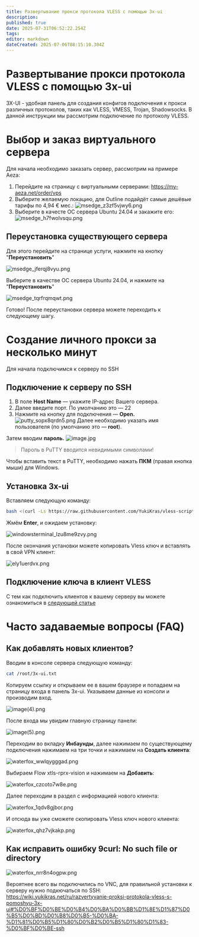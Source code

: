 ```yaml
---
title: Развертывание прокси протокола VLESS с помощью 3x-ui
description: 
published: true
date: 2025-07-31T06:52:22.254Z
tags: 
editor: markdown
dateCreated: 2025-07-06T08:15:10.304Z
---
```


# Развертывание прокси протокола VLESS с помощью 3x-ui

3X-UI - удобная панель для создания конфигов подключения к прокси различных протоколов, таких как VLESS, VMESS, Trojan, Shadowsocks. В данной инструкции мы рассмотрим подключение по протоколу VLESS.

# Выбор и заказ виртуального сервера

Для начала необходимо заказать сервер, рассмотрим на примере Aeza:

1. Перейдите на страницу с виртуальными серверами: <https://my-aeza.net/order/vps>
2. Выберите желаемую локацию, для Outline подайдёт самые дешёвые тарифы по 4,94 € мес.:
![msedge_z3zf5vjwy6.png](/outline/msedge_z3zf5vjwy6.png)
3. Выберите в качесте ОС сервера Ubuntu 24.04 и закажите его:
![msedge_h7fwolvsqu.png](/outline/msedge_h7fwolvsqu.png)

## Переустановка существующего сервера

Для этого перейдите на странице услуги, нажмите на кнопку "**Переустановить**"

![msedge_jferqj8vyu.png](/3xui/msedge_jferqj8vyu.png)

Выберите в качестве ОС сервера Ubuntu 24.04, и нажмите на "**Переустановить**"

![msedge_tqrfrqmqwt.png](/3xui/msedge_tqrfrqmqwt.png)

Готово! После переустановки сервера можете переходить к следующему шагу.

# Создание личного прокси за несколько минут

Для начала подключимся к серверу по SSH

## Подключение к серверу по SSH

1. В поле **Host Name** — укажите IP-адрес Вашего сервера.
2. Далее введите порт. По умолчанию это — 22
3. Нажмите на кнопку для подключения — **Open.**
![putty_sopx8qrdn5.png](/ssh-sftp/putty_sopx8qrdn5.png)
Далее необходимо указать имя пользователя (по умолчанию это — **root**).

Затем вводим **пароль.**
![image.jpg](/ssh-sftp/image.jpg)
> Пароль в PuTTY вводится невидимыми символами!

Чтобы вставить текст в PuTTY, необходимо нажать **ПКМ** (правая кнопка мыши) для Windows.

## Установка 3x-ui

Вставляем следующую команду:

``` bash
bash <(curl -Ls https://raw.githubusercontent.com/YukiKras/vless-scripts/refs/heads/main/3xinstall.sh)
```
Жмём **Enter**, и ожидаем установку:

![windowsterminal_lzu8me9zvy.png](/3xui/windowsterminal_lzu8me9zvy.png)

После окончания установки можете копировать Vless ключ и вставлять в свой VPN клиент:

![ely1uerdvx.png](/3xui/ely1uerdvx.png)

## Подключение ключа в клиент VLESS

С тем как подключить клиентов к вашему серверу вы можете ознакомиться в [следующей статье](https://wiki.yukikras.net/ru/nastroikavpn)

# Часто задаваемые вопросы (FAQ)

## Как добавлять новых клиентов?
Вводим в консоле сервера следующую команду:

``` bash
cat /root/3x-ui.txt
```

Копируем ссылку и открываем ее в вашем браузере и попадаем на страницу входа в панель 3x-ui. Указываем данные из консоли и производим вход.

![image(4).png](/3xui/image(4).png)

После входа мы увидим главную страницу панели:

![image(5).png](/3xui/image(5).png)

Переходим во вкладку **Инбаунды**, далее нажимаем по существующему подключения нажимаем на три точки и нажимаем на **Создать клиента**:

![waterfox_wwlqygggad.png](/3xui/waterfox_wwlqygggad.png)

Выбираем Flow xtls-rprx-vision и нажимаем на **Добавить**:

![waterfox_czcoto7w8e.png](/3xui/waterfox_czcoto7w8e.png)

Далее переходим в раздел с информацией нового клиента:

![waterfox_1qdv8gjbor.png](/3xui/waterfox_1qdv8gjbor.png)

И отсюда вы уже сможете скопировать Vless ключ нового клиента:

![waterfox_qhz7vjkakp.png](/3xui/waterfox_qhz7vjkakp.png)

## Как исправить ошибку 9curl: No such file or directory

![waterfox_nrr8n4ogpw.png](/3xui/waterfox_nrr8n4ogpw.png)

Вероятнее всего вы подключились по VNC, для правильной установки к серверу нужно подкючаться по SSH: https://wiki.yukikras.net/ru/razvertyvanie-proksi-protokola-vless-s-pomoshyu-3x-ui#%D0%BF%D0%BE%D0%B4%D0%BA%D0%BB%D1%8E%D1%87%D0%B5%D0%BD%D0%B8%D0%B5-%D0%BA-%D1%81%D0%B5%D1%80%D0%B2%D0%B5%D1%80%D1%83-%D0%BF%D0%BE-ssh